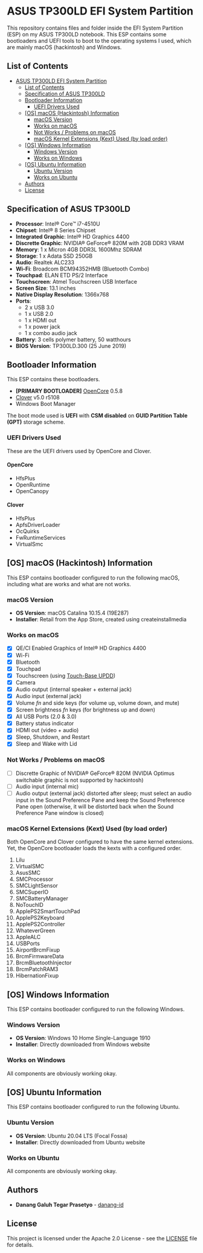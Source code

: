 # ASUS TP300LD EFI System Partition

This repository contains files and folder inside the EFI System Partition (ESP) on my ASUS TP300LD notebook. This ESP contains some bootloaders and UEFI tools to boot to the operating systems I used, which are mainly macOS (hackintosh) and Windows.

## List of Contents
* [ASUS TP300LD EFI System Partition](#asus-tp300ld-efi-system-partition)
  * [List of Contents](#list-of-contents)
  * [Specification of ASUS TP300LD](#specification-of-asus-tp300ld)
  * [Bootloader Information](#bootloader-information)
    * [UEFI Drivers Used](#uefi-drivers-used)
  * [[OS] macOS (Hackintosh) Information](#os-macos-hackintosh-information)
    * [macOS Version](#macos-version)
    * [Works on macOS](#works-on-macos)
    * [Not Works / Problems on macOS](#not-works--problems-on-macos)
    * [macOS Kernel Extensions (Kext) Used (by load order)](#macos-kernel-extensions-kext-used-by-load-order)
  * [[OS] Windows Information](#os-windows-information)
    * [Windows Version](#windows-version)
    * [Works on Windows](#works-on-windows)
  * [[OS] Ubuntu Information](#os-ubuntu-information)
    * [Ubuntu Version](#ubuntu-version)
    * [Works on Ubuntu](#works-on-ubuntu)
  * [Authors](#authors)
  * [License](#license)

## Specification of ASUS TP300LD
- **Processor**: Intel® Core™ i7-4510U
- **Chipset**: Intel® 8 Series Chipset
- **Integrated Graphic**: Intel® HD Graphics 4400 
- **Discrette Graphic**: NVIDIA® GeForce® 820M with 2GB DDR3 VRAM
- **Memory**: 1 x Micron 4GB DDR3L 1600Mhz SDRAM
- **Storage**: 1 x Adata SSD 250GB
- **Audio**: Realtek ALC233
- **Wi-Fi**: Broadcom BCM94352HMB (Bluetooth Combo)
- **Touchpad**: ELAN ETD PS/2 Interface
- **Touchscreen**: Atmel Touchscreen USB Interface
- **Screen Size**: 13.1 inches
- **Native Display Resolution**: 1366x768 
- **Ports**: 
  - 2 x USB 3.0
  - 1 x USB 2.0
  - 1 x HDMI out
  - 1 x power jack
  - 1 x combo audio jack
- **Battery**: 3 cells polymer battery, 50 watthours
- **BIOS Version**: TP300LD.300 (25 June 2019)

## Bootloader Information
This ESP contains these bootloaders.

- **[PRIMARY BOOTLOADER]** [OpenCore](https://github.com/acidanthera/OpenCorePkg) 0.5.8
- [Clover](https://github.com/CloverHackyColor/CloverBootloader) v5.0 r5108
- Windows Boot Manager

The boot mode used is **UEFI** with **CSM disabled** on **GUID Partition Table (GPT)** storage scheme.

### UEFI Drivers Used 
These are the UEFI drivers used by OpenCore and Clover.

#### OpenCore
- HfsPlus
- OpenRuntime
- OpenCanopy

#### Clover
- HfsPlus
- ApfsDriverLoader
- OcQuirks
- FwRuntimeServices
- VirtualSmc
 
## [OS] macOS (Hackintosh) Information
This ESP contains bootloader configured to run the following macOS, including what are works and what are not works.

### macOS Version
- **OS Version**: macOS Catalina 10.15.4 (19E287)
- **Installer**: Retail from the App Store, created using createinstallmedia

### Works on macOS
- [x] QE/CI Enabled Graphics of Intel® HD Graphics 4400 
- [x] Wi-Fi
- [x] Bluetooth
- [x] Touchpad
- [x] Touchscreen (using [Touch-Base UPDD](https://touch-base.com/drivers))
- [x] Camera
- [x] Audio output (internal speaker + external jack)
- [x] Audio input (external jack)
- [x] Volume *fn* and side keys (for volume up, volume down, and mute)
- [x] Screen brightness *fn* keys (for brightness up and down)
- [x] All USB Ports (2.0 & 3.0)
- [x] Battery status indicator
- [x] HDMI out (video + audio)
- [x] Sleep, Shutdown, and Restart
- [x] Sleep and Wake with Lid

### Not Works / Problems on macOS
- [ ] Discrette Graphic of NVIDIA® GeForce® 820M (NVIDIA Optimus switchable graphic is not supported by hackintosh)
- [ ] Audio input (internal mic)
- [ ] Audio output (external jack) distorted after sleep; must select an audio input in the Sound Preference Pane and keep the Sound Preference Pane open (otherwise, it will be distorted back when the Sound Preference Pane window is closed)

### macOS Kernel Extensions (Kext) Used (by load order)
Both OpenCore and Clover configured to have the same kernel extensions. Yet, the OpenCore bootloader loads the kexts with a configured order.

1. Lilu
2. VirtualSMC
3. AsusSMC
4. SMCProcessor
5. SMCLightSensor
6. SMCSuperIO
7. SMCBatteryManager
8. NoTouchID
9. ApplePS2SmartTouchPad
10. ApplePS2Keyboard
11. ApplePS2Controller
12. WhateverGreen
13. AppleALC
14. USBPorts
15. AirportBrcmFixup
16. BrcmFirmwareData
17. BrcmBluetoothInjector
18. BrcmPatchRAM3
19. HibernationFixup

## [OS] Windows Information
This ESP contains bootloader configured to run the following Windows.

### Windows Version
- **OS Version**: Windows 10 Home Single-Language 1910
- **Installer**: Directly downloaded from Windows website 

### Works on Windows
All components are obviously working okay.

## [OS] Ubuntu Information
This ESP contains bootloader configured to run the following Ubuntu.

### Ubuntu Version
- **OS Version**: Ubuntu 20.04 LTS (Focal Fossa)
- **Installer**: Directly downloaded from Ubuntu website 

### Works on Ubuntu
All components are obviously working okay.

## Authors
- **Danang Galuh Tegar Prasetyo** - [danang-id](https://github.com/danang-id)

## License
This project is licensed under the Apache 2.0 License - see the [LICENSE](LICENSE) file for details.

